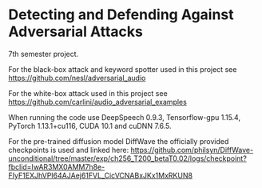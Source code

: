 # Detecting and Defending Against Adversarial Attacks
7th semester project.  

For the black-box attack and keyword spotter used in this project see https://github.com/nesl/adversarial_audio  

For the white-box attack used in this project see https://github.com/carlini/audio_adversarial_examples  

When running the code use DeepSpeech 0.9.3, Tensorflow-gpu 1.15.4, PyTorch 1.13.1+cu116, CUDA 10.1 and cuDNN 7.6.5.  

For the pre-trained diffusion model DiffWave the officially provided checkpoints is used and linked here: https://github.com/philsyn/DiffWave-unconditional/tree/master/exp/ch256_T200_betaT0.02/logs/checkpoint?fbclid=IwAR3MX0AMM7h8e-FIyF1EXJhVPI64AJAej61FVL_CicVCNABxJKx1MxRKUN8
